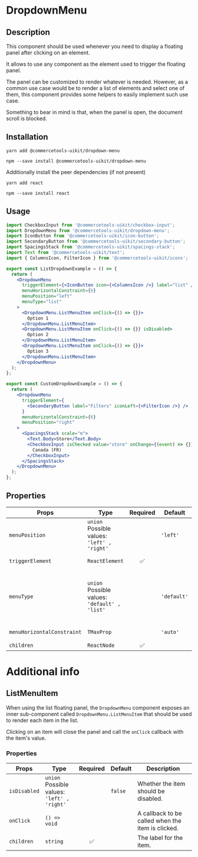 <!-- THIS IS AN AUTOGENERATED FILE. DO NOT EDIT THIS FILE DIRECTLY. -->
<!-- This file is created by the `yarn generate-readme` script. -->

# DropdownMenu

## Description

This component should be used whenever you need to display a floating panel after clicking on an element.

It allows to use any component as the element used to trigger the floating panel.

The panel can be customized to render whatever is needed. However, as a common use case would be to render a list of elements and select one of them, this component provides some helpers to easily implement such use case.

Something to bear in mind is that, when the panel is open, the document scroll is blocked.

## Installation

```
yarn add @commercetools-uikit/dropdown-menu
```

```
npm --save install @commercetools-uikit/dropdown-menu
```

Additionally install the peer dependencies (if not present)

```
yarn add react
```

```
npm --save install react
```

## Usage

```jsx
import CheckboxInput from '@commercetools-uikit/checkbox-input';
import DropdownMenu from '@commercetools-uikit/dropdown-menu';
import IconButton from '@commercetools-uikit/icon-button';
import SecondaryButton from '@commercetools-uikit/secondary-button';
import SpacingsStack from '@commercetools-uikit/spacings-stack';
import Text from '@commercetools-uikit/text';
import { ColumnsIcon, FilterIcon } from '@commercetools-uikit/icons';

export const ListDropdownExample = () => {
  return (
    <DropdownMenu
      triggerElement={<IconButton icon={<ColumnsIcon />} label="list" />}
      menuHorizontalConstraint={6}
      menuPosition="left"
      menuType="list"
    >
      <DropdownMenu.ListMenuItem onClick={() => {}}>
        Option 1
      </DropdownMenu.ListMenuItem>
      <DropdownMenu.ListMenuItem onClick={() => {}} isDisabled>
        Option 2
      </DropdownMenu.ListMenuItem>
      <DropdownMenu.ListMenuItem onClick={() => {}}>
        Option 3
      </DropdownMenu.ListMenuItem>
    </DropdownMenu>
  );
};

export const CustomDropdownExample = () => {
  return (
    <DropdownMenu
      triggerElement={
        <SecondaryButton label="Filters" iconLeft={<FilterIcon />} />
      }
      menuHorizontalConstraint={6}
      menuPosition="right"
    >
      <SpacingsStack scale="m">
        <Text.Body>Store</Text.Body>
        <CheckboxInput isChecked value="store" onChange={(event) => {}}>
          Canada (FR)
        </CheckboxInput>
      </SpacingsStack>
    </DropdownMenu>
  );
};
```

## Properties

| Props                      | Type                                                  | Required | Default     | Description                                                                                                                                                             |
| -------------------------- | ----------------------------------------------------- | :------: | ----------- | ----------------------------------------------------------------------------------------------------------------------------------------------------------------------- |
| `menuPosition`             | `union`<br/>Possible values:<br/>`'left' , 'right'`   |          | `'left'`    | The position of the menu relative to the trigger element.                                                                                                               |
| `triggerElement`           | `ReactElement`                                        |    ✅    |             | The element that triggers the dropdown.                                                                                                                                 |
| `menuType`                 | `union`<br/>Possible values:<br/>`'default' , 'list'` |          | `'default'` | The type of the menu.&#xA;The 'default' type just renders a dropdown container but the 'list' type is intended to be used with the DropdownMenu.ListMenuItem component. |
| `menuHorizontalConstraint` | `TMaxProp`                                            |          | `'auto'`    | The horizontal constraint of the menu.                                                                                                                                  |
| `children`                 | `ReactNode`                                           |    ✅    |             | The content of the dropdown.                                                                                                                                            |

# Additional info

## ListMenuItem

When using the list floating panel, the `DropdownMenu` component exposes an inner sub-component called `DropdownMenu.ListMenuItem` that should be used to render each item in the list.

Clicking on an item will close the panel and call the `onClick` callback with the item's value.

### Properties

| Props        | Type                                                | Required | Default | Description                                       |
| ------------ | --------------------------------------------------- | :------: | ------- | ------------------------------------------------- |
| `isDisabled` | `union`<br/>Possible values:<br/>`'left' , 'right'` |          | `false` | Whether the item should be disabled.              |
| `onClick`    | `() => void`                                        |          |         | A callback to be called when the item is clicked. |
| `children`   | `string`                                            |    ✅    |         | The label for the item.                           |

